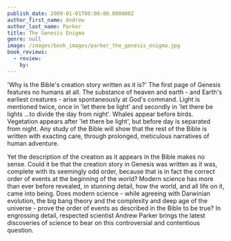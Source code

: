 ```yaml
---
publish_date: 2009-01-01T00:00:00.000000Z
author_first_name: Andrew
author_last_name: Parker
title: The Genesis Enigma
genre: null
image: /images/book_images/parker_the_genesis_enigma.jpg
book_reviews:
  - review: 
    by: 
---
```

'Why is the Bible's creation story written as it is?' The first page of Genesis features no humans at all. The substance of heaven and earth - and Earth's earliest creatures - arise spontaneously at God's command. Light is mentioned twice, once in 'let there be light' and secondly in 'let there be lights ...to divide the day from night'. Whales appear before birds. Vegetation appears after 'let there be light', but before day is separated from night. Any study of the Bible will show that the rest of the Bible is written with exacting care, through prolonged, meticulous narratives of human adventure. 

Yet the description of the creation as it appears in the Bible makes no sense. Could it be that the creation story in Genesis was written as it was, complete with its seemingly odd order, because that is in fact the correct order of events at the beginning of the world? Modern science has more than ever before revealed, in stunning detail, how the world, and all life on it, came into being. Does modern science - while agreeing with Darwinian evolution, the big bang theory and the complexity and deep age of the universe - prove the order of events as described in the Bible to be true? In engrossing detail, respected scientist Andrew Parker brings the latest discoveries of science to bear on this controversial and contentious question.